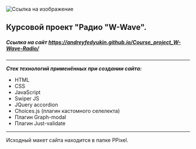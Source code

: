 ![Ссылка на изображение](https://user-images.githubusercontent.com/81571422/219678630-5d0bd006-5cf3-4f49-81c9-78e6abf20138.png)

## Курсовой проект "Радио "W-Wave".

##### Ссылка на сайт https://andreyfedyukin.github.io/Course_project_W-Wave-Radio/

---

**_Стек технологий применённых при создании сайта:_**

- HTML
- CSS
- JavaScript
- Swiper JS
- JQuery accordion
- Choices.js (плагин кастомного селелекта)
- Плагин Graph-modal
- Плагин Just-validate

___

Исходный макет сайта находится в папке PPixel.
